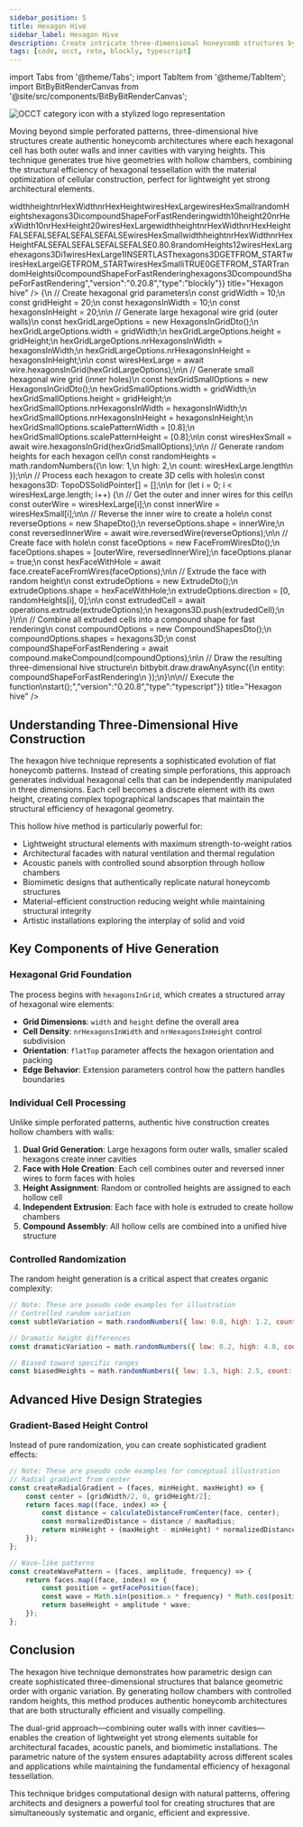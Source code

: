 ```yaml
---
sidebar_position: 5
title: Hexagon Hive
sidebar_label: Hexagon Hive
description: Create intricate three-dimensional honeycomb structures by generating individual hexagon cells with controlled random heights, perfect for biomimetic architecture, structural optimization, and artistic installations.
tags: [code, occt, rete, blockly, typescript]
---
```


import Tabs from '@theme/Tabs';
import TabItem from '@theme/TabItem';
import BitByBitRenderCanvas from '@site/src/components/BitByBitRenderCanvas';

<img 
  class="category-icon-small" 
  src="https://s.bitbybit.dev/assets/icons/white/occt-icon.svg" 
  alt="OCCT category icon with a stylized logo representation" 
  title="OCCT category icon" />

Moving beyond simple perforated patterns, three-dimensional hive structures create authentic honeycomb architectures where each hexagonal cell has both outer walls and inner cavities with varying heights. This technique generates true hive geometries with hollow chambers, combining the structural efficiency of hexagonal tessellation with the material optimization of cellular construction, perfect for lightweight yet strong architectural elements.

<Tabs groupId="hexagon-hive-live-examples">
<TabItem value="rete" label="Rete">
    <BitByBitRenderCanvas
    requireManualStart={true}
    script={{"script":"{\"id\":\"rete-v2-json\",\"nodes\":{\"9d7f2a374387e996\":{\"id\":\"9d7f2a374387e996\",\"name\":\"bitbybit.occt.shapes.wire.hexagonsInGrid\",\"customName\":\"hexagons in grid\",\"async\":true,\"drawable\":true,\"data\":{\"genericNodeData\":{\"hide\":true,\"oneOnOne\":false,\"flatten\":0,\"forceExecution\":false},\"width\":10,\"height\":10,\"nrHexagonsInWidth\":10,\"nrHexagonsInHeight\":10,\"flatTop\":false,\"extendTop\":false,\"extendBottom\":false,\"extendLeft\":false,\"extendRight\":false},\"inputs\":{\"height\":{\"connections\":[{\"node\":\"83915d932f56669d\",\"output\":\"result\",\"data\":{}}]},\"nrHexagonsInHeight\":{\"connections\":[{\"node\":\"83915d932f56669d\",\"output\":\"result\",\"data\":{}}]},\"scalePatternWidth\":{\"connections\":[{\"node\":\"4ed29b0c955238af\",\"output\":\"result\",\"data\":{}}]},\"scalePatternHeight\":{\"connections\":[{\"node\":\"4ed29b0c955238af\",\"output\":\"result\",\"data\":{}}]},\"width\":{\"connections\":[{\"node\":\"9b913af6633165cc\",\"output\":\"result\",\"data\":{}}]},\"nrHexagonsInWidth\":{\"connections\":[{\"node\":\"9b913af6633165cc\",\"output\":\"result\",\"data\":{}}]}},\"position\":[458.816051804341,982.9791386898194]},\"54b4d97b2b80a6b4\":{\"id\":\"54b4d97b2b80a6b4\",\"name\":\"bitbybit.occt.shapes.wire.hexagonsInGrid\",\"customName\":\"hexagons in grid\",\"async\":true,\"drawable\":true,\"data\":{\"genericNodeData\":{\"hide\":true,\"oneOnOne\":false,\"flatten\":0,\"forceExecution\":false},\"width\":10,\"height\":10,\"nrHexagonsInWidth\":10,\"nrHexagonsInHeight\":10,\"flatTop\":false,\"extendTop\":false,\"extendBottom\":false,\"extendLeft\":false,\"extendRight\":false},\"inputs\":{\"height\":{\"connections\":[{\"node\":\"83915d932f56669d\",\"output\":\"result\",\"data\":{}}]},\"nrHexagonsInHeight\":{\"connections\":[{\"node\":\"83915d932f56669d\",\"output\":\"result\",\"data\":{}}]},\"width\":{\"connections\":[{\"node\":\"9b913af6633165cc\",\"output\":\"result\",\"data\":{}}]},\"nrHexagonsInWidth\":{\"connections\":[{\"node\":\"9b913af6633165cc\",\"output\":\"result\",\"data\":{}}]}},\"position\":[448.68412062979235,218.09572799029144]},\"83915d932f56669d\":{\"id\":\"83915d932f56669d\",\"name\":\"bitbybit.math.numberSlider\",\"customName\":\"number slider\",\"data\":{\"options\":{\"min\":10,\"max\":20,\"step\":1,\"width\":350,\"updateOnDrag\":false},\"number\":20},\"inputs\":{},\"position\":[-209.6659222820727,614.5935332494847]},\"4ed29b0c955238af\":{\"id\":\"4ed29b0c955238af\",\"name\":\"bitbybit.json.parse\",\"customName\":\"parse\",\"async\":false,\"drawable\":false,\"data\":{\"genericNodeData\":{\"hide\":false,\"oneOnOne\":false,\"flatten\":0,\"forceExecution\":false},\"text\":\"[0.7]\"},\"inputs\":{},\"position\":[68.21418665133817,1360.5313330836511]},\"34df4b5bbef5a9ee\":{\"id\":\"34df4b5bbef5a9ee\",\"name\":\"bitbybit.lists.createList\",\"customName\":\"create list\",\"data\":{},\"inputs\":{\"listElements\":{\"connections\":[{\"node\":\"54b4d97b2b80a6b4\",\"output\":\"result\",\"data\":{}},{\"node\":\"4b403038a4dbdfc1\",\"output\":\"list\",\"data\":{}}]}},\"position\":[1783.7274173750163,604.187955094538]},\"ad3b8cc4c7ffaf5c\":{\"id\":\"ad3b8cc4c7ffaf5c\",\"name\":\"bitbybit.lists.flipLists\",\"customName\":\"flip lists\",\"async\":false,\"drawable\":false,\"data\":{\"genericNodeData\":{\"hide\":false,\"oneOnOne\":false,\"flatten\":0,\"forceExecution\":false},\"clone\":true},\"inputs\":{\"list\":{\"connections\":[{\"node\":\"34df4b5bbef5a9ee\",\"output\":\"list\",\"data\":{}}]}},\"position\":[2173.1037052193133,567.4874119121739]},\"d7a56661d006b9f3\":{\"id\":\"d7a56661d006b9f3\",\"name\":\"bitbybit.occt.shapes.face.createFaceFromWires\",\"customName\":\"face from wires\",\"async\":true,\"drawable\":true,\"data\":{\"genericNodeData\":{\"hide\":true,\"oneOnOne\":false,\"flatten\":0,\"forceExecution\":false},\"planar\":true},\"inputs\":{\"shapes\":{\"connections\":[{\"node\":\"17fc75ad9466bcca\",\"output\":\"result\",\"data\":{}}]}},\"position\":[2913.368866435809,563.4565890118139]},\"17fc75ad9466bcca\":{\"id\":\"17fc75ad9466bcca\",\"name\":\"bitbybit.lists.flatten\",\"customName\":\"flatten\",\"data\":{\"nrLevels\":1},\"inputs\":{\"list\":{\"connections\":[{\"node\":\"ad3b8cc4c7ffaf5c\",\"output\":\"result\",\"data\":{}}]}},\"position\":[2548.035531544265,604.1710127203966]},\"b3655b9d6636e686\":{\"id\":\"b3655b9d6636e686\",\"name\":\"bitbybit.occt.shapes.wire.reversedWire\",\"customName\":\"reversed wire\",\"async\":true,\"drawable\":true,\"data\":{\"genericNodeData\":{\"hide\":true,\"oneOnOne\":false,\"flatten\":0,\"forceExecution\":false}},\"inputs\":{\"shape\":{\"connections\":[{\"node\":\"645a54e4c193e74d\",\"output\":\"result\",\"data\":{}}]}},\"position\":[978.931222406734,1054.1771714524514]},\"645a54e4c193e74d\":{\"id\":\"645a54e4c193e74d\",\"name\":\"bitbybit.lists.flatten\",\"customName\":\"flatten\",\"data\":{\"nrLevels\":1},\"inputs\":{\"list\":{\"connections\":[{\"node\":\"9d7f2a374387e996\",\"output\":\"result\",\"data\":{}}]}},\"position\":[900.8858625142839,1341.1035867980377]},\"4b403038a4dbdfc1\":{\"id\":\"4b403038a4dbdfc1\",\"name\":\"bitbybit.lists.createList\",\"customName\":\"create list\",\"data\":{},\"inputs\":{\"listElements\":{\"connections\":[{\"node\":\"b3655b9d6636e686\",\"output\":\"result\",\"data\":{}}]}},\"position\":[1361.3695932860264,1189.332414328107]},\"83e9cdc232b6162a\":{\"id\":\"83e9cdc232b6162a\",\"name\":\"bitbybit.occt.operations.extrude\",\"customName\":\"extrude\",\"async\":true,\"drawable\":true,\"data\":{\"genericNodeData\":{\"hide\":true,\"oneOnOne\":true,\"flatten\":0,\"forceExecution\":false},\"direction\":[0,1,0]},\"inputs\":{\"shape\":{\"connections\":[{\"node\":\"d7a56661d006b9f3\",\"output\":\"result\",\"data\":{}}]},\"direction\":{\"connections\":[{\"node\":\"007b9fe6982dfec3\",\"output\":\"result\",\"data\":{}}]}},\"position\":[5172.068037519212,567.18858262894]},\"41b6fb964df99c1b\":{\"id\":\"41b6fb964df99c1b\",\"name\":\"bitbybit.math.randomNumbers\",\"customName\":\"random numbers\",\"async\":false,\"drawable\":false,\"data\":{\"genericNodeData\":{\"hide\":false,\"oneOnOne\":false,\"flatten\":0,\"forceExecution\":false},\"low\":1,\"high\":2,\"count\":10},\"inputs\":{\"count\":{\"connections\":[{\"node\":\"e3b154579322c3df\",\"output\":\"result\",\"data\":{}}]}},\"position\":[3492.8835781303237,921.0140370288448]},\"e3b154579322c3df\":{\"id\":\"e3b154579322c3df\",\"name\":\"bitbybit.lists.listLength\",\"customName\":\"list length\",\"async\":false,\"drawable\":false,\"data\":{\"genericNodeData\":{\"hide\":false,\"oneOnOne\":false,\"flatten\":0,\"forceExecution\":false},\"clone\":true},\"inputs\":{\"list\":{\"connections\":[{\"node\":\"ad3b8cc4c7ffaf5c\",\"output\":\"result\",\"data\":{}}]}},\"position\":[2897.367428373892,991.8037505420762]},\"007b9fe6982dfec3\":{\"id\":\"007b9fe6982dfec3\",\"name\":\"bitbybit.vector.vectorXYZ\",\"customName\":\"vector xyz\",\"async\":false,\"drawable\":true,\"data\":{\"genericNodeData\":{\"hide\":true,\"oneOnOne\":false,\"flatten\":0,\"forceExecution\":false},\"x\":0,\"y\":0,\"z\":0},\"inputs\":{\"y\":{\"connections\":[{\"node\":\"b99aa870626cd122\",\"output\":\"result\",\"data\":{}}]}},\"position\":[4234.795040308072,883.9331793713577]},\"b99aa870626cd122\":{\"id\":\"b99aa870626cd122\",\"name\":\"bitbybit.lists.flatten\",\"customName\":\"flatten\",\"data\":{\"nrLevels\":1},\"inputs\":{\"list\":{\"connections\":[{\"node\":\"41b6fb964df99c1b\",\"output\":\"result\",\"data\":{}}]}},\"position\":[3857.297601685031,958.5754091575557]},\"26b1994cbd1d2ca5\":{\"id\":\"26b1994cbd1d2ca5\",\"name\":\"bitbybit.occt.shapes.compound.makeCompound\",\"customName\":\"make compound\",\"async\":true,\"drawable\":true,\"data\":{\"genericNodeData\":{\"hide\":false,\"oneOnOne\":false,\"flatten\":0,\"forceExecution\":false}},\"inputs\":{\"shapes\":{\"connections\":[{\"node\":\"5acf591cefeb5fa3\",\"output\":\"list\",\"data\":{}}]}},\"position\":[5901.056867903156,563.7255663540807]},\"5acf591cefeb5fa3\":{\"id\":\"5acf591cefeb5fa3\",\"name\":\"bitbybit.lists.createList\",\"customName\":\"create list\",\"data\":{},\"inputs\":{\"listElements\":{\"connections\":[{\"node\":\"83e9cdc232b6162a\",\"output\":\"result\",\"data\":{}}]}},\"position\":[5536.355760133505,606.9168572958389]},\"9b913af6633165cc\":{\"id\":\"9b913af6633165cc\",\"name\":\"bitbybit.math.numberSlider\",\"customName\":\"number slider\",\"data\":{\"number\":10},\"inputs\":{},\"position\":[-206.3776992839153,435.6353284888108]}}}","version":"0.20.8","type":"rete"}}
    title="Hexagon hive"
    />
</TabItem>
<TabItem value="blockly" label="Blockly">
  <BitByBitRenderCanvas
    requireManualStart={true}
    script={{"script":"<xml xmlns=\"https://developers.google.com/blockly/xml\"><variables><variable id=\"2lmH)6s_lH:6ak^}:2n=\">width</variable><variable id=\"+_^TTwC`M56pew!CZ~-k\">height</variable><variable id=\",|%.U$vOBI@X1(xN7/$P\">nrHexWidth</variable><variable id=\"E6]et0PLz}hhjuKn=a3?\">nrHexHeight</variable><variable id=\"vrB7DK_jX]~{UEC!?~5~\">wiresHexLarge</variable><variable id=\"2M-(Os/W|k[5+SA:)lU/\">wiresHexSmall</variable><variable id=\"gp%SQ{HW_=TfWheCvN6B\">randomHeights</variable><variable id=\"@1r](rB/p`W*Ql7T)^4m\">hexagons3D</variable><variable id=\"f/$E)[H-PLX@e%@yf{V?\">i</variable><variable id=\"Nsd?_5DiQ^O2eD|:1`{I\">compoundShapeForFastRendering</variable></variables><block type=\"variables_set\" id=\",|{6+69mk(Xn|Dpo{8O|\" x=\"-464\" y=\"-540\"><field name=\"VAR\" id=\"2lmH)6s_lH:6ak^}:2n=\">width</field><value name=\"VALUE\"><block type=\"math_number\" id=\"07,[vHmlN){2Uh%8up4s\"><field name=\"NUM\">10</field></block></value><next><block type=\"variables_set\" id=\"#~0]LX-r{lU#fLs?:bMR\"><field name=\"VAR\" id=\"+_^TTwC`M56pew!CZ~-k\">height</field><value name=\"VALUE\"><block type=\"math_number\" id=\"rPC[gY1(74TroZ9h:=#+\"><field name=\"NUM\">20</field></block></value><next><block type=\"variables_set\" id=\";Gh_2kTw;+N,Ec..{~m{\"><field name=\"VAR\" id=\",|%.U$vOBI@X1(xN7/$P\">nrHexWidth</field><value name=\"VALUE\"><block type=\"math_number\" id=\"t.H,^-}a]_;`FSam(zal\"><field name=\"NUM\">10</field></block></value><next><block type=\"variables_set\" id=\"Bg9#8o`9zl?eCQ?pIg9Z\"><field name=\"VAR\" id=\"E6]et0PLz}hhjuKn=a3?\">nrHexHeight</field><value name=\"VALUE\"><block type=\"math_number\" id=\"QUYj7C8MPiuNznD0]p1V\"><field name=\"NUM\">20</field></block></value><next><block type=\"variables_set\" id=\"tBOmIj.:c0ta$=LlR)fZ\"><field name=\"VAR\" id=\"vrB7DK_jX]~{UEC!?~5~\">wiresHexLarge</field><value name=\"VALUE\"><block type=\"base_time_await_return\" id=\"o]p^nYHY933s#/U`?8So\"><value name=\"Promise\"><block type=\"bitbybit.occt.shapes.wire.hexagonsInGrid\" id=\"3,zw,p(p18M6/gBd)}fz\"><value name=\"Width\"><block type=\"variables_get\" id=\"{ntM~()ik-9Dz2[Ta)|C\"><field name=\"VAR\" id=\"2lmH)6s_lH:6ak^}:2n=\">width</field></block></value><value name=\"Height\"><block type=\"variables_get\" id=\"Ni9O8MkJ?(Nf*)AM*08P\"><field name=\"VAR\" id=\"+_^TTwC`M56pew!CZ~-k\">height</field></block></value><value name=\"NrHexagonsInWidth\"><block type=\"variables_get\" id=\"^},eIa2fchs3(-In4t6,\"><field name=\"VAR\" id=\",|%.U$vOBI@X1(xN7/$P\">nrHexWidth</field></block></value><value name=\"NrHexagonsInHeight\"><block type=\"variables_get\" id=\"ixY;!hvYq:t%@-%y/]$0\"><field name=\"VAR\" id=\"E6]et0PLz}hhjuKn=a3?\">nrHexHeight</field></block></value><value name=\"FlatTop\"><block type=\"logic_boolean\" id=\"|RIYQ;FwnHks:HzoRMAA\"><field name=\"BOOL\">FALSE</field></block></value><value name=\"ExtendTop\"><block type=\"logic_boolean\" id=\"ts;(#B(%!fsX,XZqO=0z\"><field name=\"BOOL\">FALSE</field></block></value><value name=\"ExtendBottom\"><block type=\"logic_boolean\" id=\"d99#a12TwEA1r.A.[IUO\"><field name=\"BOOL\">FALSE</field></block></value><value name=\"ExtendLeft\"><block type=\"logic_boolean\" id=\"YT}hgG4w-TWu^7SP(o77\"><field name=\"BOOL\">FALSE</field></block></value><value name=\"ExtendRight\"><block type=\"logic_boolean\" id=\"e-.S:6*?,xTICl2F0W-t\"><field name=\"BOOL\">FALSE</field></block></value></block></value></block></value><next><block type=\"variables_set\" id=\"]Z7P/7Ay2Ac^f^j;4BpH\"><field name=\"VAR\" id=\"2M-(Os/W|k[5+SA:)lU/\">wiresHexSmall</field><value name=\"VALUE\"><block type=\"base_time_await_return\" id=\"p/w7TUe/:IjZu*?,7!sc\"><value name=\"Promise\"><block type=\"bitbybit.occt.shapes.wire.hexagonsInGrid\" id=\"W${V{10[F3-`*F5^9KNw\"><value name=\"Width\"><block type=\"variables_get\" id=\"Oou}{kLA))Sus/d8rsoW\"><field name=\"VAR\" id=\"2lmH)6s_lH:6ak^}:2n=\">width</field></block></value><value name=\"Height\"><block type=\"variables_get\" id=\"+}Q^ktzG*ZcyXsTo,^X,\"><field name=\"VAR\" id=\"+_^TTwC`M56pew!CZ~-k\">height</field></block></value><value name=\"NrHexagonsInWidth\"><block type=\"variables_get\" id=\"%d|.9l=}~{#AEaMf$-@b\"><field name=\"VAR\" id=\",|%.U$vOBI@X1(xN7/$P\">nrHexWidth</field></block></value><value name=\"NrHexagonsInHeight\"><block type=\"variables_get\" id=\"ev!Id/a2j:BY14LH1DwJ\"><field name=\"VAR\" id=\"E6]et0PLz}hhjuKn=a3?\">nrHexHeight</field></block></value><value name=\"FlatTop\"><block type=\"logic_boolean\" id=\"6eUjXs)7oFL]UOnyCF~k\"><field name=\"BOOL\">FALSE</field></block></value><value name=\"ExtendTop\"><block type=\"logic_boolean\" id=\"9nhxVCLHZJx3kR#fm~e-\"><field name=\"BOOL\">FALSE</field></block></value><value name=\"ExtendBottom\"><block type=\"logic_boolean\" id=\"T0R*LID8ih]L1jN%N/w{\"><field name=\"BOOL\">FALSE</field></block></value><value name=\"ExtendLeft\"><block type=\"logic_boolean\" id=\"CJzT[iypLp1UICY.B8Y]\"><field name=\"BOOL\">FALSE</field></block></value><value name=\"ExtendRight\"><block type=\"logic_boolean\" id=\"}-KZAFY}m!691s8L{;h5\"><field name=\"BOOL\">FALSE</field></block></value><value name=\"ScalePatternWidth\"><block type=\"lists_create_with\" id=\"cmGU`@lo=%I`#x9L{8qe\"><mutation items=\"1\"></mutation><value name=\"ADD0\"><block type=\"math_number\" id=\"Um@r/4D9#?MKXv!=K.;R\"><field name=\"NUM\">0.8</field></block></value></block></value><value name=\"ScalePatternHeight\"><block type=\"lists_create_with\" id=\"ODA_NGn9aLo[b9UGfM|n\"><mutation items=\"1\"></mutation><value name=\"ADD0\"><block type=\"math_number\" id=\"}vknrQg/YE}u-@a$21A4\"><field name=\"NUM\">0.8</field></block></value></block></value></block></value></block></value><next><block type=\"variables_set\" id=\"ajW!:)7ILclqQ4X{Zl;e\"><field name=\"VAR\" id=\"gp%SQ{HW_=TfWheCvN6B\">randomHeights</field><value name=\"VALUE\"><block type=\"bitbybit.math.randomNumbers\" id=\"2;e-K8!uM]SvW?R@a2R#\"><value name=\"Low\"><block type=\"math_number\" id=\"cFUA9/Yj$f*8`oCA(5HT\"><field name=\"NUM\">1</field></block></value><value name=\"High\"><block type=\"math_number\" id=\"yeT*J:E4GI6QmLLaZu+c\"><field name=\"NUM\">2</field></block></value><value name=\"Count\"><block type=\"lists_length\" id=\"jG,0X2Cs)Fwxq=xots2}\"><value name=\"VALUE\"><block type=\"variables_get\" id=\"hD#?$#@GL(Fo5$KWt4lz\"><field name=\"VAR\" id=\"vrB7DK_jX]~{UEC!?~5~\">wiresHexLarge</field></block></value></block></value></block></value><next><block type=\"variables_set\" id=\":a[$}dwODhG-i9kvY=Fc\"><field name=\"VAR\" id=\"@1r](rB/p`W*Ql7T)^4m\">hexagons3D</field><value name=\"VALUE\"><block type=\"lists_create_with\" id=\"=S(PamVb5@CiN#iW=0^4\"><mutation items=\"0\"></mutation></block></value><next><block type=\"controls_for\" id=\"it6|Bu1MdT#}u*5%DR}n\"><field name=\"VAR\" id=\"f/$E)[H-PLX@e%@yf{V?\">i</field><value name=\"FROM\"><block type=\"math_number\" id=\"]4=JtgV|Q]9ozf(8^@%|\"><field name=\"NUM\">1</field></block></value><value name=\"TO\"><block type=\"lists_length\" id=\"Xk0TDDAX,uf)]-v,518N\"><value name=\"VALUE\"><block type=\"variables_get\" id=\"7p-2`Lg:v-}Gr8UZ}8:(\"><field name=\"VAR\" id=\"vrB7DK_jX]~{UEC!?~5~\">wiresHexLarge</field></block></value></block></value><value name=\"BY\"><block type=\"math_number\" id=\":c$W()D-zzS%AN3Ndz,U\"><field name=\"NUM\">1</field></block></value><statement name=\"DO\"><block type=\"lists_setIndex\" id=\"6rQ$E.BKj9NyQA@P1X5s\"><mutation at=\"false\"></mutation><field name=\"MODE\">INSERT</field><field name=\"WHERE\">LAST</field><value name=\"LIST\"><block type=\"variables_get\" id=\"vsJE2uf9ZP[AKe_@Lw9c\"><field name=\"VAR\" id=\"@1r](rB/p`W*Ql7T)^4m\">hexagons3D</field></block></value><value name=\"TO\"><block type=\"bitbybit.occt.operations.extrude\" id=\"u+V]xJq#8w#d~UnMa$:2\"><value name=\"Shape\"><block type=\"bitbybit.occt.shapes.face.createFaceFromWires\" id=\"17}Pwsk#^!(w+ypbwZJx\"><value name=\"Shapes\"><block type=\"lists_create_with\" id=\"{a!g2alH5Ksgl$,R!t1/\"><mutation items=\"2\"></mutation><value name=\"ADD0\"><block type=\"lists_getIndex\" id=\"nnOpWB]yHrvjgcPbMYlu\"><mutation statement=\"false\" at=\"true\"></mutation><field name=\"MODE\">GET</field><field name=\"WHERE\">FROM_START</field><value name=\"VALUE\"><block type=\"variables_get\" id=\"*lBH[-l!{uE{PZ*2HFi-\"><field name=\"VAR\" id=\"vrB7DK_jX]~{UEC!?~5~\">wiresHexLarge</field></block></value><value name=\"AT\"><block type=\"variables_get\" id=\"sqUA*D%/$7RZ=kGTxYlx\"><field name=\"VAR\" id=\"f/$E)[H-PLX@e%@yf{V?\">i</field></block></value></block></value><value name=\"ADD1\"><block type=\"bitbybit.occt.shapes.wire.reversedWire\" id=\",Y[[oy4B-blbSBC4/N$d\"><value name=\"Shape\"><block type=\"lists_getIndex\" id=\"|$4O$IX_u59e+U_LzUF]\"><mutation statement=\"false\" at=\"true\"></mutation><field name=\"MODE\">GET</field><field name=\"WHERE\">FROM_START</field><value name=\"VALUE\"><block type=\"variables_get\" id=\"%X2sd~52VkN|VZV)0Xc^\"><field name=\"VAR\" id=\"2M-(Os/W|k[5+SA:)lU/\">wiresHexSmall</field></block></value><value name=\"AT\"><block type=\"variables_get\" id=\"POq/.yh41$?_#Nv|Xns|\"><field name=\"VAR\" id=\"f/$E)[H-PLX@e%@yf{V?\">i</field></block></value></block></value></block></value></block></value><value name=\"Planar\"><block type=\"logic_boolean\" id=\"it!fv3m6yZf{CqyGsVqS\"><field name=\"BOOL\">TRUE</field></block></value></block></value><value name=\"Direction\"><block type=\"bitbybit.vector.vectorXYZ\" id=\"B$)Q:(d-*v*k7^DGB!8d\"><value name=\"X\"><block type=\"math_number\" id=\"F,Wbk.T(];CO]^Z-$vQS\"><field name=\"NUM\">0</field></block></value><value name=\"Y\"><block type=\"lists_getIndex\" id=\"^}0mI;@XkLiPK%_s#;/6\"><mutation statement=\"false\" at=\"true\"></mutation><field name=\"MODE\">GET</field><field name=\"WHERE\">FROM_START</field><value name=\"VALUE\"><block type=\"variables_get\" id=\"W.vKmz1b+9g-0!DC})0P\"><field name=\"VAR\" id=\"gp%SQ{HW_=TfWheCvN6B\">randomHeights</field></block></value><value name=\"AT\"><block type=\"variables_get\" id=\"`u2CWr!5Wo/{j3HP(joQ\"><field name=\"VAR\" id=\"f/$E)[H-PLX@e%@yf{V?\">i</field></block></value></block></value><value name=\"Z\"><block type=\"math_number\" id=\"9b_at7bnLs2QDtEF=.HE\"><field name=\"NUM\">0</field></block></value></block></value></block></value></block></statement><next><block type=\"variables_set\" id=\"({S]_`jF/a1qSLN$?[HY\"><field name=\"VAR\" id=\"Nsd?_5DiQ^O2eD|:1`{I\">compoundShapeForFastRendering</field><value name=\"VALUE\"><block type=\"bitbybit.occt.shapes.compound.makeCompound\" id=\"*HR;%nI9cm*%5$r#w=sF\"><value name=\"Shapes\"><block type=\"variables_get\" id=\"Th,Gn@VLVkw}|`.ThqF^\"><field name=\"VAR\" id=\"@1r](rB/p`W*Ql7T)^4m\">hexagons3D</field></block></value></block></value><next><block type=\"bitbybit.draw.drawAnyAsyncNoReturn\" id=\"KwX^KPI(qMWh_j|AtPMT\"><value name=\"Entity\"><block type=\"variables_get\" id=\"XfQixL}$~h(O*zP+kAh9\"><field name=\"VAR\" id=\"Nsd?_5DiQ^O2eD|:1`{I\">compoundShapeForFastRendering</field></block></value></block></next></block></next></block></next></block></next></block></next></block></next></block></next></block></next></block></next></block></next></block></xml>","version":"0.20.8","type":"blockly"}}
    title="Hexagon hive"
    />
</TabItem>
<TabItem value="typescript" label="TypeScript">
<BitByBitRenderCanvas
    requireManualStart={true}
    script={{"script":"// Import required DTOs for hexagon grid creation and operations\nconst { HexagonsInGridDto, FaceFromWiresDto, ExtrudeDto, CompoundShapesDto, ShapeDto } = Bit.Inputs.OCCT;\n// Import type definitions for type safety\ntype TopoDSWirePointer = Bit.Inputs.OCCT.TopoDSWirePointer;\ntype TopoDSFacePointer = Bit.Inputs.OCCT.TopoDSFacePointer;\ntype TopoDSSolidPointer = Bit.Inputs.OCCT.TopoDSSolidPointer;\n\n// Get access to OCCT modules and utilities\nconst { wire, face, compound } = bitbybit.occt.shapes;\nconst { operations } = bitbybit.occt;\nconst { math } = bitbybit;\n\n// Define the main function to create a three-dimensional hexagon hive\nconst start = async () => {\n    // Create hexagonal grid parameters\n    const gridWidth = 10;\n    const gridHeight = 20;\n    const hexagonsInWidth = 10;\n    const hexagonsInHeight = 20;\n\n    // Generate large hexagonal wire grid (outer walls)\n    const hexGridLargeOptions = new HexagonsInGridDto();\n    hexGridLargeOptions.width = gridWidth;\n    hexGridLargeOptions.height = gridHeight;\n    hexGridLargeOptions.nrHexagonsInWidth = hexagonsInWidth;\n    hexGridLargeOptions.nrHexagonsInHeight = hexagonsInHeight;\n\n    const wiresHexLarge = await wire.hexagonsInGrid(hexGridLargeOptions);\n\n    // Generate small hexagonal wire grid (inner holes)\n    const hexGridSmallOptions = new HexagonsInGridDto();\n    hexGridSmallOptions.width = gridWidth;\n    hexGridSmallOptions.height = gridHeight;\n    hexGridSmallOptions.nrHexagonsInWidth = hexagonsInWidth;\n    hexGridSmallOptions.nrHexagonsInHeight = hexagonsInHeight;\n    hexGridSmallOptions.scalePatternWidth = [0.8];\n    hexGridSmallOptions.scalePatternHeight = [0.8];\n\n    const wiresHexSmall = await wire.hexagonsInGrid(hexGridSmallOptions);\n\n    // Generate random heights for each hexagon cell\n    const randomHeights = math.randomNumbers({\n        low: 1,\n        high: 2,\n        count: wiresHexLarge.length\n    });\n\n    // Process each hexagon to create 3D cells with holes\n    const hexagons3D: TopoDSSolidPointer[] = [];\n\n    for (let i = 0; i < wiresHexLarge.length; i++) {\n        // Get the outer and inner wires for this cell\n        const outerWire = wiresHexLarge[i];\n        const innerWire = wiresHexSmall[i];\n\n        // Reverse the inner wire to create a hole\n        const reverseOptions = new ShapeDto<TopoDSWirePointer>();\n        reverseOptions.shape = innerWire;\n        const reversedInnerWire = await wire.reversedWire(reverseOptions);\n\n        // Create face with hole\n        const faceOptions = new FaceFromWiresDto<TopoDSWirePointer>();\n        faceOptions.shapes = [outerWire, reversedInnerWire];\n        faceOptions.planar = true;\n        const hexFaceWithHole = await face.createFaceFromWires(faceOptions);\n\n        // Extrude the face with random height\n        const extrudeOptions = new ExtrudeDto<TopoDSFacePointer>();\n        extrudeOptions.shape = hexFaceWithHole;\n        extrudeOptions.direction = [0, randomHeights[i], 0];\n\n        const extrudedCell = await operations.extrude(extrudeOptions);\n        hexagons3D.push(extrudedCell);\n    }\n\n    // Combine all extruded cells into a compound shape for fast rendering\n    const compoundOptions = new CompoundShapesDto<TopoDSSolidPointer>();\n    compoundOptions.shapes = hexagons3D;\n    const compoundShapeForFastRendering = await compound.makeCompound(compoundOptions);\n\n    // Draw the resulting three-dimensional hive structure\n    bitbybit.draw.drawAnyAsync({\n        entity: compoundShapeForFastRendering\n    });\n}\n\n// Execute the function\nstart();","version":"0.20.8","type":"typescript"}}
    title="Hexagon hive"
    />
</TabItem>
</Tabs>

## Understanding Three-Dimensional Hive Construction

The hexagon hive technique represents a sophisticated evolution of flat honeycomb patterns. Instead of creating simple perforations, this approach generates individual hexagonal cells that can be independently manipulated in three dimensions. Each cell becomes a discrete element with its own height, creating complex topographical landscapes that maintain the structural efficiency of hexagonal geometry.

This hollow hive method is particularly powerful for:
- Lightweight structural elements with maximum strength-to-weight ratios
- Architectural facades with natural ventilation and thermal regulation
- Acoustic panels with controlled sound absorption through hollow chambers
- Biomimetic designs that authentically replicate natural honeycomb structures
- Material-efficient construction reducing weight while maintaining structural integrity
- Artistic installations exploring the interplay of solid and void

## Key Components of Hive Generation

### Hexagonal Grid Foundation

The process begins with `hexagonsInGrid`, which creates a structured array of hexagonal wire elements:

- **Grid Dimensions**: `width` and `height` define the overall area
- **Cell Density**: `nrHexagonsInWidth` and `nrHexagonsInHeight` control subdivision
- **Orientation**: `flatTop` parameter affects the hexagon orientation and packing
- **Edge Behavior**: Extension parameters control how the pattern handles boundaries

### Individual Cell Processing

Unlike simple perforated patterns, authentic hive construction creates hollow chambers with walls:

1. **Dual Grid Generation**: Large hexagons form outer walls, smaller scaled hexagons create inner cavities
2. **Face with Hole Creation**: Each cell combines outer and reversed inner wires to form faces with holes
3. **Height Assignment**: Random or controlled heights are assigned to each hollow cell
4. **Independent Extrusion**: Each face with hole is extruded to create hollow chambers
5. **Compound Assembly**: All hollow cells are combined into a unified hive structure

### Controlled Randomization

The random height generation is a critical aspect that creates organic complexity:

```javascript
// Note: These are pseudo code examples for illustration
// Controlled random variation
const subtleVariation = math.randomNumbers({ low: 0.8, high: 1.2, count: cellCount });

// Dramatic height differences
const dramaticVariation = math.randomNumbers({ low: 0.2, high: 4.0, count: cellCount });

// Biased toward specific ranges
const biasedHeights = math.randomNumbers({ low: 1.5, high: 2.5, count: cellCount });
```

## Advanced Hive Design Strategies

### Gradient-Based Height Control

Instead of pure randomization, you can create sophisticated gradient effects:

```javascript
// Note: These are pseudo code examples for conceptual illustration
// Radial gradient from center
const createRadialGradient = (faces, minHeight, maxHeight) => {
    const center = [gridWidth/2, 0, gridHeight/2];
    return faces.map((face, index) => {
        const distance = calculateDistanceFromCenter(face, center);
        const normalizedDistance = distance / maxRadius;
        return minHeight + (maxHeight - minHeight) * normalizedDistance;
    });
};

// Wave-like patterns
const createWavePattern = (faces, amplitude, frequency) => {
    return faces.map((face, index) => {
        const position = getFacePosition(face);
        const wave = Math.sin(position.x * frequency) * Math.cos(position.z * frequency);
        return baseHeight + amplitude * wave;
    });
};
```

## Conclusion

The hexagon hive technique demonstrates how parametric design can create sophisticated three-dimensional structures that balance geometric order with organic variation. By generating hollow chambers with controlled random heights, this method produces authentic honeycomb architectures that are both structurally efficient and visually compelling.

The dual-grid approach—combining outer walls with inner cavities—enables the creation of lightweight yet strong elements suitable for architectural facades, acoustic panels, and biomimetic installations. The parametric nature of the system ensures adaptability across different scales and applications while maintaining the fundamental efficiency of hexagonal tessellation.

This technique bridges computational design with natural patterns, offering architects and designers a powerful tool for creating structures that are simultaneously systematic and organic, efficient and expressive.
